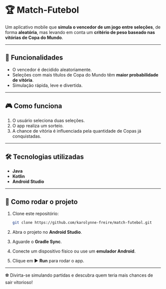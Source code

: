 # 🏆 Match-Futebol  

Um aplicativo mobile que **simula o vencedor de um jogo entre seleções**, de forma **aleatória**, mas levando em conta um **critério de peso baseado nas vitórias de Copa do Mundo**.  

---

## 📌 Funcionalidades
- O vencedor é decidido aleatoriamente.  
- Seleções com mais títulos de Copa do Mundo têm **maior probabilidade de vitória**.  
- Simulação rápida, leve e divertida.  

---

## 🎮 Como funciona
1. O usuário seleciona duas seleções.  
2. O app realiza um sorteio.  
3. A chance de vitória é influenciada pela quantidade de Copas já conquistadas.  

---

## 🛠️ Tecnologias utilizadas
- **Java**  
- **Kotlin**  
- **Android Studio**  

---

## 🚀 Como rodar o projeto
1. Clone este repositório:  
   ```bash
   git clone https://github.com/karolynne-freire/match-futebol.git
   ```

2. Abra o projeto no **Android Studio**.
3. Aguarde o **Gradle Sync**.
4. Conecte um dispositivo físico ou use um **emulador Android**.
5. Clique em ▶️ **Run** para rodar o app.



---


⚽ Divirta-se simulando partidas e descubra quem teria mais chances de sair vitorioso!
